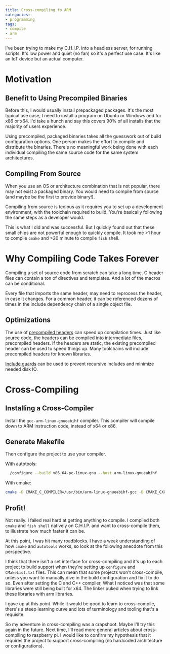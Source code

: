```yaml
---
title: Cross-compiling to ARM
categories:
- programming
tags:
- compile
- arm
---
```


I've been trying to make my C.H.I.P. into a headless server, for running scripts.
It's low power and quiet (no fan) so it's a perfect use case.
It's like an IoT device but an actual computer.

# Motivation

## Benefit to Using Precompiled Binaries

Before this, I would usually install prepackaged packages.
It's the most typical use case, I need to install a program on Ubuntu or Windows and for x86 or x64.
I'd take a hunch and say this covers 90% of all installs that the majority of users experience.

Using precompiled, packaged binaries takes all the guesswork out of build configuration options.
One person makes the effort to compile and distribute the binaries.
There's no meaningful work being done with each individual compiling the same source code for the same system architectures.

## Compiling From Source

When you use an OS or architecture combination that is not popular, there may not exist a packaged binary.
You would need to compile from source (and maybe be the first to provide binary!).

Compiling from source is tedious as it requires you to set up a development environment, with the toolchain required to build.
You're basically following the same steps as a developer would.

This is what I did and was successful.
But I quickly found out that these small chips are not powerful enough to quickly compile.
It took me >1 hour to compile `cmake` and >20 minute to compile `fish` shell.

# Why Compiling Code Takes Forever

Compiling a set of source code from scratch can take a long time.
C header files can contain a ton of directives and templates.
And a lot of the macros can be conditional.

Every file that imports the same header, may need to reprocess the header, in case it changes.
For a common header, it can be referenced dozens of times in the include dependency chain of a single object file.

## Optimizations

The use of [precompiled headers] can speed up compilation times.
Just like source code, the headers can be compiled into intermediate files, precompiled headers.
If the headers are static, the existing precompiled header can be used to speed things up.
Many toolchains will include precompiled headers for known libraries.

[precompiled headers]: https://en.wikipedia.org/wiki/Precompiled_header

[Include guards] can be used to prevent recursive includes and minimize needed disk IO.

[include guards]: https://en.wikipedia.org/wiki/Include_guard

# Cross-Compiling

## Installing a Cross-Compiler

Install the `gcc-arm-linux-gnueabihf` compiler.
This compiler will compile down to ARM instruction code, instead of x64 or x86.

## Generate Makefile

Then configure the project to use your compiler.

With autotools:

```sh
 ./configure --build x86_64-pc-linux-gnu --host arm-linux-gnueabihf
```

With cmake:

```sh
cmake -D CMAKE_C_COMPILER=/usr/bin/arm-linux-gnueabihf-gcc -D CMAKE_CXX_COMPILER=/usr/bin/arm-linux-gnueabihf-g++ .
```

<!-- markdownlint-disable MD026 -->

## Profit!

<!-- markdownlint-enable -->

Not really.
I failed real hard at getting anything to compile.
I compiled both `cmake` and `fish shell` natively on C.H.I.P. and want to cross-compile them, to illustrate how much
faster it can be.

At this point, I was hit many roadblocks.
I have a weak understanding of how `cmake` and `autotools` works, so look at the following anecdote from this perspective.

I think that there isn't a set interface for cross-compiling and it's up to each project to build support when they're
setting up `configure` and `CMakeList.txt` files.
This can mean that some projects won't cross-compile, unless you want to manually dive in the build configuration and
fix it to do so.
Even after setting the C and C++ compiler, What I noticed was that some libraries were still being built for x64.
The linker puked when trying to link these libraries with arm libraries.

I gave up at this point.
While it would be good to learn to cross-compile, there's a steep learning curve and lots of terminology and tooling
that's a requisite.

So my adventure in cross-compiling was a crapshoot.
Maybe I'll try this again in the future.
Next time, I'll read more general articles about cross-compiling to raspberry pi.
I would like to confirm my hypothesis that it requires the project to support cross-compiling (no hardcoded architecture
or configurations).
